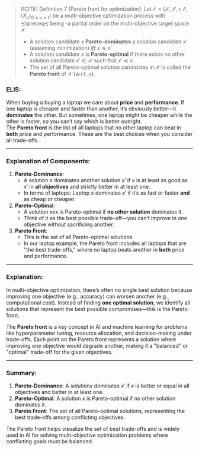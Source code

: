 
>[!CITE] Definition 7 (Pareto front for optimization):
Let $\mathcal{E} = (\mathcal{X}, \mathcal{T}, \tau, \mathcal{E}, \langle X_u \rangle_{0 \leq u \leq t})$ be a multi-objective optimization process with ⪯\preceq⪯ being -a partial order on the multi-objective target space $\mathcal{T}$.
> - A solution candidate $x$ **Pareto-dominates** a solution candidate $x'$ (assuming minimization) $iff$ $x \preceq x'$
> - A solution candidate $x$ is **Pareto-optimal** if there exists no other solution candidate $x' \in \mathcal{X}$ such that $x' \preceq x$.
> - The set of all Pareto-optimal solution candidates in $\mathcal{X}$ is called the **Pareto front** of $\mathcal{X}$ (w.r.t. $\preceq$).

### ELI5:
When buying a buying a laptop we care about **price** and **performance**. If one laptop is cheaper and faster than another, it’s obviously better—it **dominates** the other. But sometimes, one laptop might be cheaper while the other is faster, so you can’t say which is better outright.  
The **Pareto front** is the list of all laptops that no other laptop can beat in **both** price and performance. These are the best choices when you consider all trade-offs.

---

### Explanation of Components:
1. **Pareto-Dominance**:
    - A solution $x$ dominates another solution $x'$ if $x$ is at least as good as $x'$ in **all objectives** and strictly better in at least one.
    - In terms of laptops: Laptop $x$ dominates $x′$ if it’s as fast or faster **and** as cheap or cheaper.
2. **Pareto-Optimal**:
    - A solution xxx is Pareto-optimal if **no other solution** dominates it.
    - Think of it as the best possible trade-off—you can’t improve in one objective without sacrificing another.
3. **Pareto Front**:
    - This is the set of all Pareto-optimal solutions.
    - In our laptop example, the Pareto front includes all laptops that are "the best trade-offs," where no laptop beats another in **both** price and performance.

---

### Explanation:

In multi-objective optimization, there’s often no single best solution because improving one objective (e.g., accuracy) can worsen another (e.g., computational cost). Instead of finding **one optimal solution**, we identify all solutions that represent the best possible compromises—this is the Pareto front.

The **Pareto front** is a key concept in AI and machine learning for problems like hyperparameter tuning, resource allocation, and decision-making under trade-offs. Each point on the Pareto front represents a solution where improving one objective would degrade another, making it a "balanced" or "optimal" trade-off for the given objectives.

---

### Summary:

1. **Pareto-Dominance**: A solution$x$ dominates $x'$ if $x$ is better or equal in all objectives and better in at least one.
2. **Pareto-Optimal**: A solution $x$ is Pareto-optimal if no other solution dominates it.
3. **Pareto Front**: The set of all Pareto-optimal solutions, representing the best trade-offs among conflicting objectives.

The Pareto front helps visualize the set of best trade-offs and is widely used in AI for solving multi-objective optimization problems where conflicting goals must be balanced.